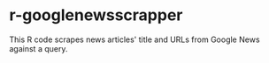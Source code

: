 # r-googlenewsscrapper
This R code scrapes news articles' title and URLs from Google News against a query.
